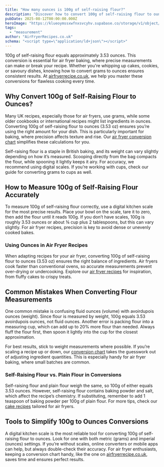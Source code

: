 ```yaml
---
title: "How many ounces is 100g of self-raising flour?"
description: "Discover how to convert 100g of self-raising flour to ounces with our easy guide. Perfect for air fryer baking and UK recipes."
pubDate: 2025-08-12T00:00:00.000Z
heroImage: "https://klueoymssxwfnxsvcyhv.supabase.co/storage/v1/object/public/md/100g-self-raising-flour-to-ounces-00b4325e.webp"
tags:
  - "measurement"
author: "AirFryerRecipes.co.uk"
schema: "<script type=\"application/ld+json\"></script>"
---
```


<p>100g of self-raising flour equals approximately 3.53 ounces. This conversion is essential for air fryer baking, where precise measurements can make or break your recipe. Whether you're whipping up cakes, cookies, or savoury dishes, knowing how to convert grams to ounces ensures consistent results. At <a href=https://www.airfryerrecipe.co.uk>airfryerrecipe.co.uk</a>, we help you master these conversions for flawless cooking every time.</p>

<h2>Why Convert 100g of Self-Raising Flour to Ounces?</h2>
<p>Many UK recipes, especially those for air fryers, use grams, while some older cookbooks or international recipes might list ingredients in ounces. Converting 100g of self-raising flour to ounces (3.53 oz) ensures you’re using the right amount for your dish. This is particularly important for baking, where precision affects texture and rise. Our <a href=https://www.airfryerrecipe.co.uk/air-fryer-conversion-chart>air fryer conversion chart</a> simplifies these calculations for you.</p>
<p>Self-raising flour is a staple in British baking, and its weight can vary slightly depending on how it’s measured. Scooping directly from the bag compacts the flour, while spooning it lightly keeps it airy. For accuracy, we recommend using digital scales. If you’re working with cups, check our guide for converting grams to cups as well.</p>

<h2>How to Measure 100g of Self-Raising Flour Accurately</h2>
<p>To measure 100g of self-raising flour correctly, use a digital kitchen scale for the most precise results. Place your bowl on the scale, tare it to zero, then add the flour until it reads 100g. If you don’t have scales, 100g is roughly 3.53 ounces or about ¾ cup plus 2 tablespoons, but this can vary slightly. For air fryer recipes, precision is key to avoid dense or unevenly cooked bakes.</p>

<h3>Using Ounces in Air Fryer Recipes</h3>
<p>When adapting recipes for your air fryer, converting 100g of self-raising flour to ounces (3.53 oz) ensures the right balance of ingredients. Air fryers cook faster than conventional ovens, so accurate measurements prevent over-drying or undercooking. Explore our <a href=https://www.airfryerrecipe.co.uk/recipes>air fryer recipes</a> for inspiration, from fluffy cakes to crispy treats.</p>

<h2>Common Mistakes When Converting Flour Measurements</h2>
<p>One common mistake is confusing fluid ounces (volume) with avoirdupois ounces (weight). Since flour is measured by weight, 100g equals 3.53 avoirdupois ounces, not fluid ounces. Another error is packing flour into a measuring cup, which can add up to 20% more flour than needed. Always fluff the flour first, then spoon it lightly into the cup for the closest approximation.</p>
<p>For best results, stick to weight measurements where possible. If you’re scaling a recipe up or down, our <a href=https://www.airfryerrecipe.co.uk/air-fryer-conversion-chart>conversion chart</a> takes the guesswork out of adjusting ingredient quantities. This is especially handy for air fryer baking, where small batches are common.</p>

<h3>Self-Raising Flour vs. Plain Flour in Conversions</h3>
<p>Self-raising flour and plain flour weigh the same, so 100g of either equals 3.53 ounces. However, self-raising flour contains baking powder and salt, which affect the recipe’s chemistry. If substituting, remember to add 1 teaspoon of baking powder per 100g of plain flour. For more tips, check our <a href=https://www.airfryerrecipe.co.uk/recipe-category/cakes>cake recipes</a> tailored for air fryers.</p>

<h2>Tools to Simplify 100g to Ounces Conversions</h2>
<p>A digital kitchen scale is the most reliable tool for converting 100g of self-raising flour to ounces. Look for one with both metric (grams) and imperial (ounces) settings. If you’re without scales, online converters or mobile apps can help, but always double-check their accuracy. For air fryer enthusiasts, keeping a conversion chart handy, like the one on <a href=https://www.airfryerrecipe.co.uk>airfryerrecipe.co.uk</a>, saves time and ensures perfect results.</p>
